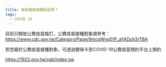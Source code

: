 ```yaml
---
title: 我有機會接種疫苗嗎？
tags:
  - COVID 19
---
```

目前只開放公費疫苗施打，公費疫苗接種對象請參考：<https://www.cdc.gov.tw/Category/Page/9mcqWyq51P_aYADuh3rTBA>

若您屬於公費疫苗接種對象，可透過健保卡至COVID-19公費疫苗預約平台上預約

<https://1922.gov.tw/vab/index.jsp>
